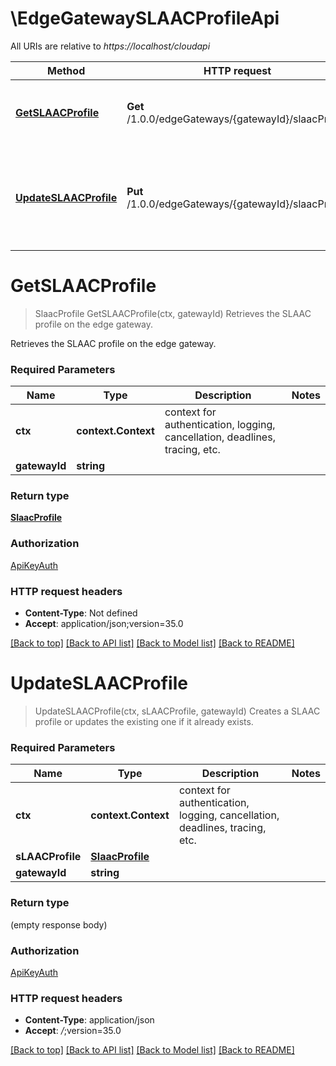# \EdgeGatewaySLAACProfileApi

All URIs are relative to *https://localhost/cloudapi*

Method | HTTP request | Description
------------- | ------------- | -------------
[**GetSLAACProfile**](EdgeGatewaySLAACProfileApi.md#GetSLAACProfile) | **Get** /1.0.0/edgeGateways/{gatewayId}/slaacProfile | Retrieves the SLAAC profile on the edge gateway. 
[**UpdateSLAACProfile**](EdgeGatewaySLAACProfileApi.md#UpdateSLAACProfile) | **Put** /1.0.0/edgeGateways/{gatewayId}/slaacProfile | Creates a SLAAC profile or updates the existing one if it already exists.


# **GetSLAACProfile**
> SlaacProfile GetSLAACProfile(ctx, gatewayId)
Retrieves the SLAAC profile on the edge gateway. 

Retrieves the SLAAC profile on the edge gateway. 

### Required Parameters

Name | Type | Description  | Notes
------------- | ------------- | ------------- | -------------
 **ctx** | **context.Context** | context for authentication, logging, cancellation, deadlines, tracing, etc.
  **gatewayId** | **string**|  | 

### Return type

[**SlaacProfile**](SLAACProfile.md)

### Authorization

[ApiKeyAuth](../README.md#ApiKeyAuth)

### HTTP request headers

 - **Content-Type**: Not defined
 - **Accept**: application/json;version=35.0

[[Back to top]](#) [[Back to API list]](../README.md#documentation-for-api-endpoints) [[Back to Model list]](../README.md#documentation-for-models) [[Back to README]](../README.md)

# **UpdateSLAACProfile**
> UpdateSLAACProfile(ctx, sLAACProfile, gatewayId)
Creates a SLAAC profile or updates the existing one if it already exists.

### Required Parameters

Name | Type | Description  | Notes
------------- | ------------- | ------------- | -------------
 **ctx** | **context.Context** | context for authentication, logging, cancellation, deadlines, tracing, etc.
  **sLAACProfile** | [**SlaacProfile**](SlaacProfile.md)|  | 
  **gatewayId** | **string**|  | 

### Return type

 (empty response body)

### Authorization

[ApiKeyAuth](../README.md#ApiKeyAuth)

### HTTP request headers

 - **Content-Type**: application/json
 - **Accept**: *_/_*;version=35.0

[[Back to top]](#) [[Back to API list]](../README.md#documentation-for-api-endpoints) [[Back to Model list]](../README.md#documentation-for-models) [[Back to README]](../README.md)

